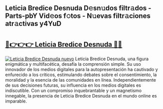 ## Leticia Bredice Desnuda D𝚎sn𝚞dos filtr𝚊dos - Parts-pbY Vid𝚎os f𝚘tos - N𝚞evas filtr𝚊ciones atr𝚊ctivas y4YuD

# <h2><a href="http://mbbcyw3.tromn.icu/?c=Leticia+Bredice+Desnuda">🔗👉👉👉 Leticia Bredice Desnuda 🔗🔗</a></h2>

[![Leticia Bredice Desnuda nuevo](https://i.imgur.com/pEAQMta.gif)](http://mbbcyw3.tromn.icu/?c=Leticia+Bredice+Desnuda)
Leticia Bredice Desnuda, una figura enigmática y multifacética, desafía la comprensión simple. Su uso innovador de los medios digitales para la autopresentación ha cautivado y enfurecido a los críticos, estimulando debates sobre el consentimiento, la moralidad y la esencia de las comunidades en línea. Independientemente de sus decisiones futuras, su influencia en los medios digitales es indiscutible. Con un compromiso inquebrantable y un magnetismo innegable, la presencia de Leticia Bredice Desnuda en el mundo online es imparable.
